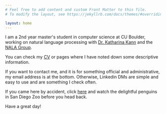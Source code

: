 ```yaml
---
# Feel free to add content and custom Front Matter to this file.
# To modify the layout, see https://jekyllrb.com/docs/themes/#overriding-theme-defaults

layout: home
---
```


I am a 2nd year master's student in computer science at CU Boulder, working on natural language processing with [Dr. Katharina Kann](https://kelina.github.io) and the [NALA Group](https://nala-cub.github.io/). 

You can check my [CV](assets/pdf/Abhishek_CV_Uploaded_12-27-22.pdf) or pages where I have noted down some descriptive information.

If you want to contact me, and it is for something official and administrative, my email address is at the bottom. Otherwise, Linkedin DMs are simple and easy to use and are something I check often.

If you came here by accident, click [here](https://zoo.sandiegozoo.org/cams/penguin-cam) and watch the delightful penguins in San Diego Zoo before you head back. 

Have a great day!